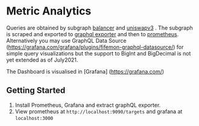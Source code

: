 # Metric Analytics 

Queries are obtained by subgraph [balancer](https://thegraph.com/legacy-explorer/subgraph/balancer-labs/balancer) and [uniswapv3](https://thegraph.com/legacy-explorer/subgraph/uniswap/uniswap-v3) . The subgraph is scraped and exported to [graphql exporter](https://github.com/ricardbejarano/graphql_exporter) and then to [prometheus](https://prometheus.io/). Alternatively you may use GraphQL Data Source (https://grafana.com/grafana/plugins/fifemon-graphql-datasource/) for simple query visualizations but the support to BigInt and BigDecimal is not yet extended as of July2021.

The Dashboard is visualised in [Grafana] (https://grafana.com/)

## Getting Started 

1. Install Prometheus, Grafana and extract graphQL exporter.  
3. View prometheus at `http://localhost:9090/targets` and grafana at `localhost:3000`